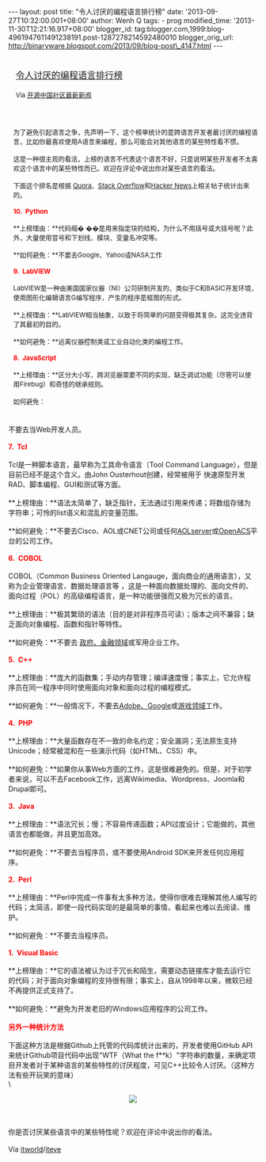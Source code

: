 --- layout: post title: "令人讨厌的编程语言排行榜" date:
'2013-09-27T10:32:00.001+08:00' author: Wenh Q tags: - prog
modified\_time: '2013-11-30T12:21:16.917+08:00' blogger\_id:
tag:blogger.com,1999:blog-4961947611491238191.post-1287278214592480010
blogger\_orig\_url:
http://binaryware.blogspot.com/2013/09/blog-post\_4147.html ---
<div style="margin: 10px; padding: 5px;">

<div style="font-size: 18px;">

[令人讨厌的编程语言排行榜](http://www.oschina.net/news/44585/annoying-programming-language)

</div>

<div style="font-size: 13px;">

Via [开源中国社区最新新闻](http://www.oschina.net/?from=rss)

</div>

</div>

<div style="font-size: 13px; padding: 15px 0 10px 10px;">

为了避免引起语言之争，先声明一下，这个榜单统计的是跨语言开发者最讨厌的编程语言，比如你最喜欢使用A语言来编程，那么可能会对其他语言的某些特性看不惯。\
\
这是一种很主观的看法，上榜的语言不代表这个语言不好，只是说明某些开发者不太喜欢这个语言中的某些特性而已。欢迎在评论中说出你对某些语言的看法。\
\
下面这个排名是根据
[Quora](https://www.quora.com/What-programming-language-do-people-hate-the-most-and-why)、[Stack
Overflow](http://stackoverflow.com/questions/961942/what-is-the-worst-programming-language-you-ever-worked-with)和[Hacker
News](https://news.ycombinator.com/item?id=2374696)上相关帖子统计出来的。\
\
<span style="color: red;">**10.  Python**</span>\
\
**上榜理由：**代码缩�
��是用来指定块的结构，为什么不用括号或大括号呢？此外，大量使用冒号和下划线，模块、变量名冲突等。\
\
**如何避免：**不要去Google、Yahoo或NASA工作\
\
<span style="color: red;">**9.  LabVIEW**</span>\
\
LabVIEW是一种由美国国家仪器（NI）公司研制开发的、类似于C和BASIC开发环境，使用图形化编辑语言G编写程序，产生的程序是框图的形式。\
\
**上榜理由：**LabVIEW相当抽象，以致于将简单的问题变得极其复杂。这完全违背了其最初的目的。\
\
**如何避免：**远离仪器控制类或工业自动化类的编程工作。\
\
<span style="color: red;">**8.  JavaScript**</span>\
\
**上榜理由：**区分大小写，跨浏览器需要不同的实现，缺乏调试功能（尽管可以使用Firebug）和奇怪的继承规则。\
\
如何避免：

</div>

不要去当Web开发人员。\
\
<span style="color: red;">**7.  Tcl**</span>\
\
Tcl是一种脚本语言，最早称为工具命令语言（Tool Command
Language），但是目前已经不是这个含义。由John Ousterhout创建，经常被用于
快速原型开发 RAD、脚本编程、GUI和测试等方面。\
\
**上榜理由：**语法太简单了，缺乏指针，无法通过引用来传递；将数组存储为字符串；可怜的list语义和混乱的变量范围。\
\
**如何避免：**不要去Cisco、AOL或CNET公司或任何[AOLserver](http://www.aolserver.com/)或[OpenACS](http://openacs.org/)平台的公司工作。\
\
<span style="color: red;">**6.  COBOL**</span>\
\
COBOL（Common Business Oriented
Langauge，面向商业的通用语言），又称为企业管理语言、数据处理语言等
，这是一种面向数据处理的、面向文件的、面向过程（POL）的高级编程语言，是一种功能很强而又极为冗长的语言。\
\
**上榜理由：**极其繁琐的语法（目的是对非程序员可读）；版本之间不兼容；缺乏面向对象编程、函数和指针等特性。\
\
**如何避免：**不要去
[政府、金融领域](http://www.itworld.com/career/362379/cobol-star-trek-needs-new-generation)或军用企业工作。\
\
<span style="color: red;">**5.  C++**</span>\
\
**上榜理由：**庞大的函数集；手动内存管理；编译速度慢；事实上，它允许程序员在同一程序中同时使用面向对象和面向过程的编程模式。\
\
**如何避免：**一般情况下，不要去[Adobe、Google](http://www.stroustrup.com/applications.html)或[游戏领域](http://www.adigi%20%20%20taldreamer.com/articles/video-game-programming-languages.htm)工作。\
\
<span style="color: red;">**4.  PHP**</span>\
\
**上榜理由：**大量函数存在不一致的命名约定；安全漏洞；无法原生支持Unicode；经常被混和在一些演示代码（如HTML、CSS）中。\
\
**如何避免：**如果你从事Web方面的工作，这是很难避免的。但是，对于初学者来说，可以不去Facebook工作，远离Wikimedia、Wordpress、Joomla和Drupal即可。\
\
<span style="color: red;">**3.  Java**</span>\
\
**上榜理由：**语法冗长；慢；不容易传递函数；API过度设计；它能做的，其他语言也都能做，并且更加高效。\
\
**如何避免：**不要去当程序员，或不要使用Android SDK来开发任何应用程序。\
\
<span style="color: red;">**2.  Perl**</span>\
\
**上榜理由：**Perl中完成一件事有太多种方法，使得你很难去理解其他人编写的代码；太简洁，即使一段代码实现的是最简单的事情，看起来也难以去阅读、维护。\
\
**如何避免：**不要去当程序员。\
\
<span style="color: red;">**1.  Visual Basic**</span>\
\
**上榜理由：**它的语法被认为过于冗长和陌生，需要动态链接库才能去运行它的代码；对于面向对象编程的支持很有限；事实上，自从1998年以来，微软已经不再提供正式支持了。\
\
**如何避免：**避免为开发老旧的Windows应用程序的公司工作。\
\
<span style="color: red;">**另外一种统计方法**</span>\
\
下面这种方法是根据Github上托管的代码库统计出来的，开发者使用GitHub
API来统计Github项目代码中出现"WTF（What the
f\*\*k）"字符串的数量，来确定项目开发者对于某种语言的某些特性的讨厌程度，可见C++比较令人讨厌。（这种方法有些开玩笑的意味）\
\
<div style="text-align: center;">

![](http://dl2.iteye.com/upload/attachment/0089/6939/2524b6e1-26e3-3da2-8fb0-bb62f85728ed.jpg)

</div>

\
\
你是否讨厌某些语言中的某些特性呢？欢迎在评论中说出你的看法。\
\
Via
[itworld](http://www.itworld.com/big-data/374664/most-wtf-y-programming-languages)/[iteye](http://www.iteye.com/news/28335)
